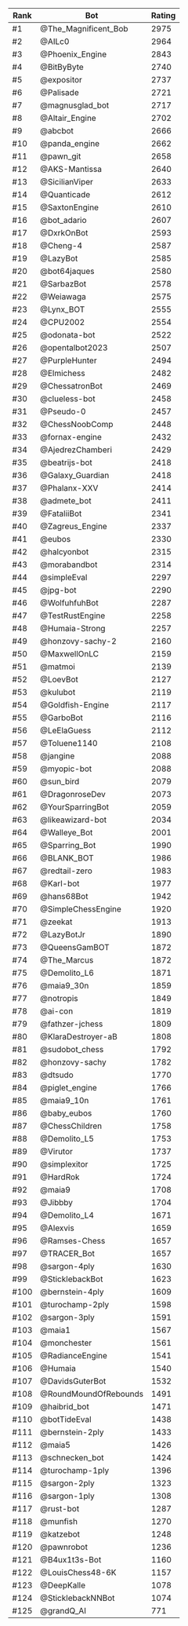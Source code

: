 Rank|Bot|Rating
---|---|---
#1|@The_Magnificent_Bob|2975
#2|@AILc0|2964
#3|@Phoenix_Engine|2843
#4|@BitByByte|2740
#5|@expositor|2737
#6|@Palisade|2721
#7|@magnusglad_bot|2717
#8|@Altair_Engine|2702
#9|@abcbot|2666
#10|@panda_engine|2662
#11|@pawn_git|2658
#12|@AKS-Mantissa|2640
#13|@SicilianViper|2633
#14|@Quanticade|2612
#15|@SaxtonEngine|2610
#16|@bot_adario|2607
#17|@DxrkOnBot|2593
#18|@Cheng-4|2587
#19|@LazyBot|2585
#20|@bot64jaques|2580
#21|@SarbazBot|2578
#22|@Weiawaga|2575
#23|@Lynx_BOT|2555
#24|@CPU2002|2554
#25|@odonata-bot|2522
#26|@opentalbot2023|2507
#27|@PurpleHunter|2494
#28|@Elmichess|2482
#29|@ChessatronBot|2469
#30|@clueless-bot|2458
#31|@Pseudo-0|2457
#32|@ChessNoobComp|2448
#33|@fornax-engine|2432
#34|@AjedrezChamberi|2429
#35|@beatrijs-bot|2418
#36|@Galaxy_Guardian|2418
#37|@Phalanx-XXV|2414
#38|@admete_bot|2411
#39|@FataliiBot|2341
#40|@Zagreus_Engine|2337
#41|@eubos|2330
#42|@halcyonbot|2315
#43|@morabandbot|2314
#44|@simpleEval|2297
#45|@jpg-bot|2290
#46|@WolfuhfuhBot|2287
#47|@TestRustEngine|2258
#48|@Humaia-Strong|2257
#49|@honzovy-sachy-2|2160
#50|@MaxwellOnLC|2159
#51|@matmoi|2139
#52|@LoevBot|2127
#53|@kulubot|2119
#54|@Goldfish-Engine|2117
#55|@GarboBot|2116
#56|@LeElaGuess|2112
#57|@Toluene1140|2108
#58|@jangine|2088
#59|@myopic-bot|2088
#60|@sun_bird|2079
#61|@DragonroseDev|2073
#62|@YourSparringBot|2059
#63|@likeawizard-bot|2034
#64|@Walleye_Bot|2001
#65|@Sparring_Bot|1990
#66|@BLANK_BOT|1986
#67|@redtail-zero|1983
#68|@Karl-bot|1977
#69|@hans68Bot|1942
#70|@SimpleChessEngine|1920
#71|@zeekat|1913
#72|@LazyBotJr|1890
#73|@QueensGamBOT|1872
#74|@The_Marcus|1872
#75|@Demolito_L6|1871
#76|@maia9_30n|1859
#77|@notropis|1849
#78|@ai-con|1819
#79|@fathzer-jchess|1809
#80|@KlaraDestroyer-aB|1808
#81|@sudobot_chess|1792
#82|@honzovy-sachy|1782
#83|@dtsudo|1770
#84|@piglet_engine|1766
#85|@maia9_10n|1761
#86|@baby_eubos|1760
#87|@ChessChildren|1758
#88|@Demolito_L5|1753
#89|@Virutor|1737
#90|@simplexitor|1725
#91|@HardRok|1724
#92|@maia9|1708
#93|@Jibbby|1704
#94|@Demolito_L4|1671
#95|@Alexvis|1659
#96|@Ramses-Chess|1657
#97|@TRACER_Bot|1657
#98|@sargon-4ply|1630
#99|@SticklebackBot|1623
#100|@bernstein-4ply|1609
#101|@turochamp-2ply|1598
#102|@sargon-3ply|1591
#103|@maia1|1567
#104|@monchester|1561
#105|@RadianceEngine|1541
#106|@Humaia|1540
#107|@DavidsGuterBot|1532
#108|@RoundMoundOfRebounds|1491
#109|@haibrid_bot|1471
#110|@botTideEval|1438
#111|@bernstein-2ply|1433
#112|@maia5|1426
#113|@schnecken_bot|1424
#114|@turochamp-1ply|1396
#115|@sargon-2ply|1323
#116|@sargon-1ply|1308
#117|@rust-bot|1287
#118|@munfish|1270
#119|@katzebot|1248
#120|@pawnrobot|1236
#121|@B4ux1t3s-Bot|1160
#122|@LouisChess48-6K|1157
#123|@DeepKalle|1078
#124|@SticklebackNNBot|1074
#125|@grandQ_AI|771
